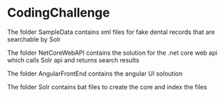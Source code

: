 # CodingChallenge

The folder SampleData contains xml files for fake dental records that are searchable by Solr

The folder NetCoreWebAPI contains the solution for the .net core web api which calls Solr api and returns search results

The folder AngularFrontEnd contains the angular UI soloution 

The folder Solr contains bat files to create the core and index the files
